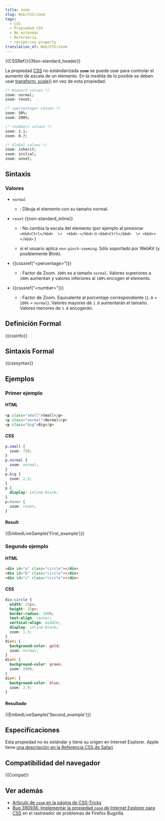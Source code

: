 ```yaml
---
title: zoom
slug: Web/CSS/zoom
tags:
  - CSS
  - Propiedad CSS
  - No estandar
  - Referencia
  - recipe:css-property
translation_of: Web/CSS/zoom
---
```


{{CSSRef}}{{Non-standard_header}}

La propiedad [CSS](/es/docs/Web/CSS) no estándarizada **`zoom`**
se puede usar para controlar el aumento de escala de un elemento.
En la medida de lo posible se deben usar [transform: scale()](/es/docs/Web/CSS/transform-function/scale()) en vez de esta propiedad.

```css
/* Keyword values */
zoom: normal;
zoom: reset;

/* <percentage> values */
zoom: 50%;
zoom: 200%;

/* <number> values */
zoom: 1.1;
zoom: 0.7;

/* Global values */
zoom: inherit;
zoom: initial;
zoom: unset;
```

## Sintaxis

### Valores

- `normal`
  - : Dibuja el elemento con su tamaño normal.
- `reset` {{non-standard_inline}}

  - : No cambia la escala del elemento (por ejemplo al presionar `<kbd>Ctrl</kbd>  \+  <kbd>-</kbd>` o `<kbd>Ctrl</kbd>  \+ <kbd>+</kbd>` )
   
  - si el usuario aplica `non-pinch-zooming`.
    Sólo soportado por WebKit (y posiblemente Blink).

- {{cssxref("&lt;percentage&gt;")}}
  - : Factor de Zoom. `100%` es a tamaño `normal`. Valores superiores a ` 100%` aumentan y valores inferiores al `100%` encogen el elemento.
- {{cssxref("&lt;number&gt;")}}
  - : Factor de Zoom. Equivalente al porcentaje correspondiente (`1.0` = `100%` = `normal`). Valores mayores de `1.0` aumentarán el tamaño. Valores menores de `1.0` encogerán.

## Definición Formal

{{cssinfo}}

## Sintaxis Formal

{{csssyntax}}

## Ejemplos

### Primer ejemplo

#### HTML

```html
<p class="small">Small</p>
<p class="normal">Normal</p>
<p class="big">Big</p>
```

#### CSS

```css
p.small {
  zoom: 75%;
}
p.normal {
  zoom: normal;
}
p.big {
  zoom: 2.5;
}
p {
  display: inline-block;
}
p:hover {
  zoom: reset;
}
```

#### Result

{{EmbedLiveSample('First_example')}}

### Segundo ejemplo

#### HTML

```html
<div id="a" class="circle"></div>
<div id="b" class="circle"></div>
<div id="c" class="circle"></div>
```

#### CSS

```css
div.circle {
  width: 25px;
  height: 25px;
  border-radius: 100%;
  text-align: center;
  vertical-align: middle;
  display: inline-block;
  zoom: 1.5;
}
div#a {
  background-color: gold;
  zoom: normal;
}
div#b {
  background-color: green;
  zoom: 200%;
}
div#c {
  background-color: blue;
  zoom: 2.9;
}
```

#### Resultado

{{EmbedLiveSample('Second_example')}}

## Especificaciones

Esta propiedad no es estándar y tiene su origen en Internet Explorer.
Apple tiene [una descripción en la Referencia CSS de Safari](https://developer.apple.com/library/safari/documentation/AppleApplications/Reference/SafariCSSRef/Articles/StandardCSSProperties.html#//apple_ref/doc/uid/TP30001266-SW15).

## Compatibilidad del navegador

{{Compat}}

## Ver además

- [Artículo de `zoom` en la página de CSS-Tricks](https://css-tricks.com/almanac/properties/z/zoom/)
- [Bug 390936: Implementar la propiedad `zoom` de Internet Explorer para CSS](https://bugzilla.mozilla.org/show_bug.cgi?id=390936) en el rastreador de problemas de Firefox Bugzilla.
